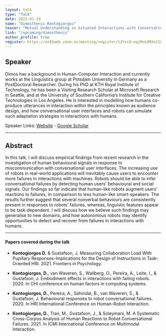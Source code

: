 ```yaml
---
layout: talk
type: "Talk"
date: 2022-01-19
name: "Dimosthenis Kontogiorgos"
teaser: "Mutual Understanding in Situated Interactions with Conversational User Interfaces: Theory, Studies, and Computation"
link: "/upcoming/dimosthenis"
author_profile: true
register: https://us02web.zoom.us/meeting/register/tZYscO-oqjMoGdM2nJ1W64CNPK3NS5gG6OjD
---
```

## Speaker

Dimos has a background in Human-Computer Interaction and currently works at the Linguistics group at Potsdam University in Germany as a PostDoctoral Researcher. During his PhD at KTH Royal Institute of Technology, he has been a Visiting Research Scholar at Microsoft Research in Seattle, and at the University of Southern California’s Institute for Creative Technologies in Los Angeles. He is interested in modelling how humans co-produce utterances in interaction within the principles known as audience design, and how conversational user interfaces and robots can simulate such adaptation strategies in interactions with humans.

Speaker Links: [Website](kth.se/profile/diko) - [Google Scholar](https://scholar.google.ca/citations?user=PItN4BQAAAAJ)

---

## Abstract
In this talk, I will discuss empirical findings from recent research in the investigation of human behavioural signals in response to miscommunication with conversational user interfaces. The increasing use of robots in real-world applications will inevitably cause users to encounter more failures in interactions with machines. Robots should be able to infer conversational failures by detecting human users’ behavioural and social signals. Our findings so far indicate that human-like robots augment users’ reactions to failures, in comparison to less human-like smart-speakers. The results further suggest that several nonverbal behaviours are consistently present in responses to robots’ failures, whereas, linguistic features appear to be task-dependent. I will discuss how we believe such findings may generalise to new domains, and how autonomous robots may identify opportunities to detect and recover from failures in interactions with humans.

---

#### Papers covered during the talk
* **Kontogiorgos D.** & Gustafson, J. Measuring Collaboration Load With Pupillary Responses-Implications for the Design of Instructions in Task-Oriented HRI. 2021. Frontiers in Psychology.

* **Kontogiorgos, D.**, van Waveren, S., Wallberg, O., Pereira, A., Leite, I., & Gustafson, J. Embodiment effects in interactions with failing robots. 2020. In CHI conference on human factors in computing systems.

* **Kontogiorgos, D.**, Pereira, A., Sahindal, B., van Waveren, S., & Gustafson, J. Behavioural responses to robot conversational failures. 2020. In HRI International Conference on Human-Robot Interaction.

* **Kontogiorgos, D.**, Tran, M., Gustafson, J., & Soleymani, M. A Systematic Cross-Corpus Analysis of Human Reactions to Robot Conversational Failures. 2021. In ICMI International Conference on Multimodal Interaction.
